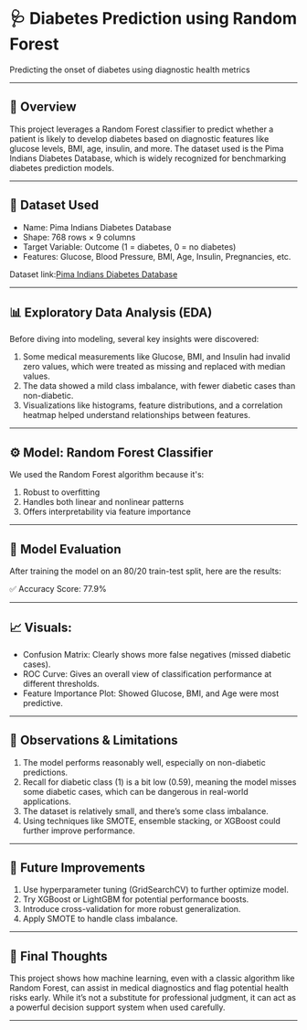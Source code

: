 # 🩺 Diabetes Prediction using Random Forest

Predicting the onset of diabetes using diagnostic health metrics

---------------------------------------------------------------------------------------------------------------------

## 📌 Overview

This project leverages a Random Forest classifier to predict whether a patient is likely to develop diabetes based
on diagnostic features like glucose levels, BMI, age, insulin, and more. The dataset used is the Pima Indians 
Diabetes Database, which is widely recognized for benchmarking diabetes prediction models.

---------------------------------------------------------------------------------------------------------------------

## 📂 Dataset Used

- Name: Pima Indians Diabetes Database
- Shape: 768 rows × 9 columns
- Target Variable: Outcome (1 = diabetes, 0 = no diabetes)
- Features: Glucose, Blood Pressure, BMI, Age, Insulin, Pregnancies, etc.

Dataset link:[Pima Indians Diabetes Database](https://www.kaggle.com/datasets/uciml/pima-indians-diabetes-database)

----------------------------------------------------------------------------------------------------------------------

## 📊 Exploratory Data Analysis (EDA)

Before diving into modeling, several key insights were discovered:

1. Some medical measurements like Glucose, BMI, and Insulin had invalid zero values, which were treated as missing and
replaced with median values.
2. The data showed a mild class imbalance, with fewer diabetic cases than non-diabetic.
3. Visualizations like histograms, feature distributions, and a correlation heatmap helped understand relationships
between features.

------------------------------------------------------------------------------------------------------------------------

## ⚙️ Model: Random Forest Classifier

We used the Random Forest algorithm because it's:

1. Robust to overfitting
2. Handles both linear and nonlinear patterns
3. Offers interpretability via feature importance

-------------------------------------------------------------------------------------------------------------------------

## 🧪 Model Evaluation

After training the model on an 80/20 train-test split, here are the results:

✅ Accuracy Score: 77.9%

------------------------------------------------------------------------------------------------------------------------

## 📈 Visuals:

- Confusion Matrix: Clearly shows more false negatives (missed diabetic cases).
- ROC Curve: Gives an overall view of classification performance at different thresholds.
- Feature Importance Plot: Showed Glucose, BMI, and Age were most predictive.

-------------------------------------------------------------------------------------------------------------------------

## 🤔 Observations & Limitations

1. The model performs reasonably well, especially on non-diabetic predictions.
2. Recall for diabetic class (1) is a bit low (0.59), meaning the model misses some diabetic cases, which can be dangerous
in real-world applications.
3. The dataset is relatively small, and there’s some class imbalance.
4. Using techniques like SMOTE, ensemble stacking, or XGBoost could further improve performance.

--------------------------------------------------------------------------------------------------------------------------

## 🚀 Future Improvements

1. Use hyperparameter tuning (GridSearchCV) to further optimize model.
2. Try XGBoost or LightGBM for potential performance boosts.
3. Introduce cross-validation for more robust generalization.
4. Apply SMOTE to handle class imbalance.

----------------------------------------------------------------------------------------------------------------------------

## 🙌 Final Thoughts

This project shows how machine learning, even with a classic algorithm like Random Forest, can assist in medical diagnostics
and flag potential health risks early. While it’s not a substitute for professional judgment, it can act as a powerful
decision support system when used carefully.

-----------------------------------------------------------------------------------------------------------------------------
